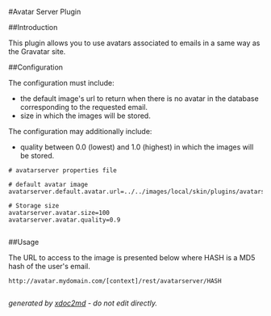 
#Avatar Server Plugin



##Introduction

This plugin allows you to use avatars associated to emails in a same way as the Gravatar site.

##Configuration

The configuration must include:

 
* the default image's url to return when there is no avatar in the database corresponding to the requested email.
* size in which the images will be stored.

The configuration may additionally include:


* quality between 0.0 (lowest) and 1.0 (highest) in which the images will be stored.

```
# avatarserver properties file

# default avatar image
avatarserver.default.avatar.url=../../images/local/skin/plugins/avatarserver/avatar.jpg

# Storage size
avatarserver.avatar.size=100
avatarserver.avatar.quality=0.9
                    
```

##Usage

The URL to access to the image is presented below where HASH is a MD5 hash of the user's email.

```
http://avatar.mydomain.com/[context]/rest/avatarserver/HASH
                    
```


 *generated by [xdoc2md](https://github.com/lutece-platform/tools-maven-xdoc2md-plugin) - do not edit directly.*
